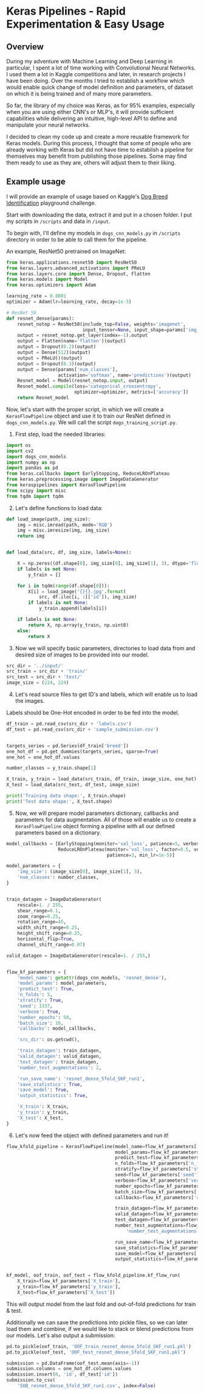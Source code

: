 # Keras Pipelines - Rapid Experimentation & Easy Usage

## Overview

During my adventure with Machine Learning and Deep Learning in particular, I spent a lot of time working with Convolutional Neural Networks. I used them a lot in Kaggle competitions and later, in research projects I have been doing. Over the months I tried to establish a workflow which would enable quick change of model definition and parameters, of dataset on which it is being trained and of many more parameters.

So far, the library of my choice was Keras, as for 95% examples, especially when you are using either CNN's or MLP's, it will provide sufficient capabilities while delivering an intuitive, high-level API to define and manipulate your neural networks.

I decided to clean my code up and create a more reusable framework for Keras models. During this process, I thought that some of people who are already working with Keras but did not have time to establish a pipeline for themselves may benefit from publishing those pipelines. Some may find them ready to use as they are, others will adjust them to their liking.

## Example usage

I will provide an example of usage based on Kaggle's [Dog Breed Identification](https://www.kaggle.com/c/dog-breed-identification) playground challenge.

Start with downloading the data, extract it and put in a chosen folder. I put my scripts in `/scripts` and data in `/input`.

To begin with, I'll define my models in `dogs_cnn_models.py` in `/scripts` directory in order to be able to call them for the pipeline.

An example, ResNet50 pretrained on ImageNet:

```python
from keras.applications.resnet50 import ResNet50
from keras.layers.advanced_activations import PReLU
from keras.layers.core import Dense, Dropout, Flatten
from keras.models import Model
from keras.optimizers import Adam

learning_rate = 0.0001
optimizer = Adam(lr=learning_rate, decay=1e-3)

# ResNet 50
def resnet_dense(params):
    resnet_notop = ResNet50(include_top=False, weights='imagenet',
                            input_tensor=None, input_shape=params['img_size'])
    output = resnet_notop.get_layer(index=-1).output
    output = Flatten(name='flatten')(output)
    output = Dropout(0.2)(output)
    output = Dense(512)(output)
    output = PReLU()(output)
    output = Dropout(0.3)(output)
    output = Dense(params['num_classes'],
                   activation='softmax', name='predictions')(output)
    Resnet_model = Model(resnet_notop.input, output)
    Resnet_model.compile(loss='categorical_crossentropy',
                         optimizer=optimizer, metrics=['accuracy'])
    return Resnet_model
```

Now, let's start with the proper script, in which we will create a `KerasFlowPipeline` object and use it to train our ResNet defined in `dogs_cnn_models.py`. We will call the script `dogs_training_script.py`.

1. First step, load the needed libraries:

```python
import os
import cv2
import dogs_cnn_models
import numpy as np
import pandas as pd
from keras.callbacks import EarlyStopping, ReduceLROnPlateau
from keras.preprocessing.image import ImageDataGenerator
from keraspipelines import KerasFlowPipeline
from scipy import misc
from tqdm import tqdm
```

2. Let's define functions to load data:

```python
def load_image(path, img_size):
    img = misc.imread(path, mode='RGB')
    img = misc.imresize(img, img_size)
    return img


def load_data(src, df, img_size, labels=None):

    X = np.zeros((df.shape[0], img_size[0], img_size[1], 3), dtype='float32')
    if labels is not None:
        y_train = []

    for i in tqdm(range(df.shape[0])):
        X[i] = load_image('{}{}.jpg'.format(
            src, df.iloc[i, :]['id']), img_size)
        if labels is not None:
            y_train.append(labels[i])

    if labels is not None:
        return X, np.array(y_train, np.uint8)
    else:
        return X
```

3. Now we will specify basic parameters, directories to load data from and desired size of images to be provided into our model.

```python
src_dir = '../input/'
src_train = src_dir + 'train/'
src_test = src_dir + 'test/'
image_size = (224, 224)
```

4. Let's read source files to get ID's and labels, which will enable us to load the images.

Labels should be One-Hot encoded in order to be fed into the model.

```python
df_train = pd.read_csv(src_dir + 'labels.csv')
df_test = pd.read_csv(src_dir + 'sample_submission.csv')


targets_series = pd.Series(df_train['breed'])
one_hot_df = pd.get_dummies(targets_series, sparse=True)
one_hot = one_hot_df.values

number_classes = y_train.shape[1]

X_train, y_train = load_data(src_train, df_train, image_size, one_hot)
X_test = load_data(src_test, df_test, image_size)

print('Training data shape:', X_train.shape)
print('Test data shape:', X_test.shape)
```

5. Now, we will prepare model parameters dictionary, callbacks and parameters for data augmentation. All of those will enable us to create a `KerasFlowPipeline` object forming a pipeline with all our defined parameters based on a dictionary.

```python
model_callbacks = [EarlyStopping(monitor='val_loss', patience=5, verbose=1),
                   ReduceLROnPlateau(monitor='val_loss', factor=0.5, verbose=1,
                                     patience=3, min_lr=1e-5)]

model_parameters = {
    'img_size': (image_size[0], image_size[1], 3),
    'num_classes': number_classes,
}


train_datagen = ImageDataGenerator(
    rescale=1. / 255,
    shear_range=0.1,
    zoom_range=0.25,
    rotation_range=45,
    width_shift_range=0.25,
    height_shift_range=0.25,
    horizontal_flip=True,
    channel_shift_range=0.07)

valid_datagen = ImageDataGenerator(rescale=1. / 255,)


flow_kf_parameters = {
    'model_name': getattr(dogs_cnn_models, 'resnet_dense'),
    'model_params': model_parameters,
    'predict_test': True,
    'n_folds': 5,
    'stratify': True,
    'seed': 1337,
    'verbose': True,
    'number_epochs': 50,
    'batch_size': 16,
    'callbacks': model_callbacks,

    'src_dir': os.getcwd(),

    'train_datagen': train_datagen,
    'valid_datagen': valid_datagen,
    'test_datagen': train_datagen,
    'number_test_augmentations': 2,

    'run_save_name': 'resnet_dense_5fold_SKF_run1',
    'save_statistics': True,
    'save_model': True,
    'output_statistics': True,

    'X_train': X_train,
    'y_train': y_train,
    'X_test': X_test,
}
```

6. Let's now feed the object with defined parameters and run it!

```python
flow_kfold_pipeline = KerasFlowPipeline(model_name=flow_kf_parameters['model_name'],
                                        model_params=flow_kf_parameters['model_params'],
                                        predict_test=flow_kf_parameters['predict_test'],
                                        n_folds=flow_kf_parameters['n_folds'],
                                        stratify=flow_kf_parameters['stratify'],
                                        seed=flow_kf_parameters['seed'],
                                        verbose=flow_kf_parameters['verbose'],
                                        number_epochs=flow_kf_parameters['number_epochs'],
                                        batch_size=flow_kf_parameters['batch_size'],
                                        callbacks=flow_kf_parameters['callbacks'],

                                        train_datagen=flow_kf_parameters['train_datagen'],
                                        valid_datagen=flow_kf_parameters['valid_datagen'],
                                        test_datagen=flow_kf_parameters['test_datagen'],
                                        number_test_augmentations=flow_kf_parameters[
                                            'number_test_augmentations'],

                                        run_save_name=flow_kf_parameters['run_save_name'],
                                        save_statistics=flow_kf_parameters['save_statistics'],
                                        save_model=flow_kf_parameters['save_model'],
                                        output_statistics=flow_kf_parameters['output_statistics'])


kf_model, oof_train, oof_test = flow_kfold_pipeline.kf_flow_run(
    X_train=flow_kf_parameters['X_train'],
    y_train=flow_kf_parameters['y_train'],
    X_test=flow_kf_parameters['X_test'])
```

This will output model from the last fold and out-of-fold predictions for train & test.

Additionally we can save the predictions into pickle files, so we can later load them and combine, if we would like to stack or blend predictions from our models. Let's also output a submission:

```python
pd.to_pickle(oof_train, 'OOF_train_resnet_dense_5fold_SKF_run1.pkl')
pd.to_pickle(oof_test, 'OOF_test_resnet_dense_5fold_SKF_run1.pkl')

submission = pd.DataFrame(oof_test.mean(axis=-1))
submission.columns = one_hot_df.columns.values
submission.insert(0, 'id', df_test['id'])
submission.to_csv(
    'SUB_resnet_dense_5fold_SKF_run1.csv', index=False)
```
